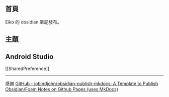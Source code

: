 ## 首頁 
Eiko  的 obsidian 筆記發布。

## 主題
## Android Studio
[[SharedPreference]]

---
感謝 [GitHub - jobindjohn/obsidian-publish-mkdocs: A Template to Publish Obsidian/Foam Notes on Github Pages (uses MkDocs)](https://github.com/jobindjohn/obsidian-publish-mkdocs)

